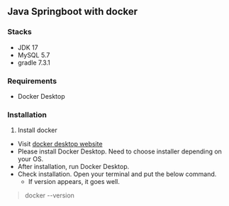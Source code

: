 ## Java Springboot with docker

### Stacks
- JDK 17
- MySQL 5.7
- gradle 7.3.1

### Requirements
- Docker Desktop

### Installation
1. Install docker
- Visit [docker desktop website](https://www.docker.com/products/docker-desktop/)
- Please install Docker Desktop. Need to choose installer depending on your OS.
- After installation, run Docker Desktop.
- Check installation. Open your terminal and put the below command.
  - If version appears, it goes well.
> docker --version
